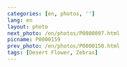 ```yaml
---
categories: [en, photos, '']
lang: en
layout: photo
next_photo: /en/photos/P0000097.html
picname: P0000159
prev_photo: /en/photos/P0000158.html
tags: [Desert Flower, Zebras]
---
```

